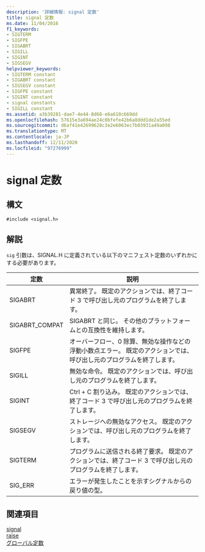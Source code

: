 ```yaml
---
description: '詳細情報: signal 定数'
title: signal 定数
ms.date: 11/04/2016
f1_keywords:
- SIGTERM
- SIGFPE
- SIGABRT
- SIGILL
- SIGINT
- SIGSEGV
helpviewer_keywords:
- SIGTERM constant
- SIGABRT constant
- SIGSEGV constant
- SIGFPE constant
- SIGINT constant
- signal constants
- SIGILL constant
ms.assetid: a3b39281-dae7-4e44-8d68-e6a610c669dd
ms.openlocfilehash: 57615e3a694ae24c0bfefe42b6a8ddd1de2a55ed
ms.sourcegitcommit: d6af41e42699628c3e2e6063ec7b03931a49a098
ms.translationtype: MT
ms.contentlocale: ja-JP
ms.lasthandoff: 12/11/2020
ms.locfileid: "97276999"
---
```

# <a name="signal-constants"></a>signal 定数

## <a name="syntax"></a>構文

```
#include <signal.h>
```

## <a name="remarks"></a>解説

`sig` 引数は、SIGNAL.H に定義されている以下のマニフェスト定数のいずれかにする必要があります。

|定数|説明|
|-|-|
|SIGABRT|異常終了。 既定のアクションでは、終了コード 3 で呼び出し元のプログラムを終了します。  |
|SIGABRT_COMPAT|SIGABRT と同じ。 その他のプラットフォームとの互換性を維持します。  |
|SIGFPE|オーバーフロー、0 除算、無効な操作などの浮動小数点エラー。 既定のアクションでは、呼び出し元のプログラムを終了します。  |
|SIGILL|無効な命令。 既定のアクションでは、呼び出し元のプログラムを終了します。  |
|SIGINT|Ctrl + C 割り込み。 既定のアクションでは、終了コード 3 で呼び出し元のプログラムを終了します。  |
|SIGSEGV|ストレージへの無効なアクセス。 既定のアクションでは、呼び出し元のプログラムを終了します。  |
|SIGTERM|プログラムに送信される終了要求。 既定のアクションでは、終了コード 3 で呼び出し元のプログラムを終了します。  |
|SIG_ERR|エラーが発生したことを示すシグナルからの戻り値の型。  |

## <a name="see-also"></a>関連項目

[signal](../c-runtime-library/reference/signal.md)<br/>
[raise](../c-runtime-library/reference/raise.md)<br/>
[グローバル定数](../c-runtime-library/global-constants.md)
